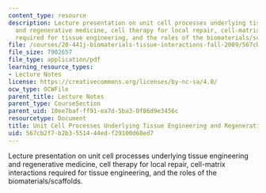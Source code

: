 ```yaml
---
content_type: resource
description: Lecture presentation on unit cell processes underlying tissue engineering
  and regenerative medicine, cell therapy for local repair, cell-matrix interactions
  required for tissue engineering, and the roles of the biomaterials/scaffolds.
file: /courses/20-441j-biomaterials-tissue-interactions-fall-2009/567cb2f7b2b3551444edf29100d68ed7_MIT20_441JF09_lec04_ms.pdf
file_size: 7902657
file_type: application/pdf
learning_resource_types:
- Lecture Notes
license: https://creativecommons.org/licenses/by-nc-sa/4.0/
ocw_type: OCWFile
parent_title: Lecture Notes
parent_type: CourseSection
parent_uid: 10ee7baf-ff91-ea7d-5ba3-0f86d9e3456c
resourcetype: Document
title: Unit Cell Processes Underlying Tissue Engineering and Regenerative Medicine
uid: 567cb2f7-b2b3-5514-44ed-f29100d68ed7
---
```

Lecture presentation on unit cell processes underlying tissue engineering and regenerative medicine, cell therapy for local repair, cell-matrix interactions required for tissue engineering, and the roles of the biomaterials/scaffolds.